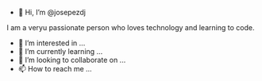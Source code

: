 - 👋 Hi, I’m @josepezdj

I am a veryu passionate person who loves technology and learning to code.

- 👀 I’m interested in ...
- 🌱 I’m currently learning ...
- 💞️ I’m looking to collaborate on ...
- 📫 How to reach me ...

<!---
josepezdj/josepezdj is a ✨ special ✨ repository because its `README.md` (this file) appears on your GitHub profile.
You can click the Preview link to take a look at your changes.
--->
